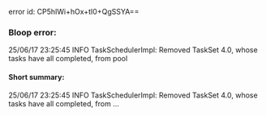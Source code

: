 error id: CP5hIWi+hOx+tI0+QgSSYA==
### Bloop error:

25/06/17 23:25:45 INFO TaskSchedulerImpl: Removed TaskSet 4.0, whose tasks have all completed, from pool
#### Short summary: 

25/06/17 23:25:45 INFO TaskSchedulerImpl: Removed TaskSet 4.0, whose tasks have all completed, from ...